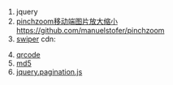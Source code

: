 1. jquery  <script src="https://cdn.bootcss.com/jquery/3.3.1/jquery.min.js"></script>
2. [pinchzoom移动端图片放大缩小](http://manuelstofer.github.io/pinchzoom/)
            https://github.com/manuelstofer/pinchzoom
3. [swiper](https://www.swiper.com.cn/)
            cdn:
<link rel="stylesheet" href="https://cdnjs.cloudflare.com/ajax/libs/Swiper/4.x.x/css/swiper.min.css">
<script src="https://cdnjs.cloudflare.com/ajax/libs/Swiper/4.x.x/js/swiper.min.js"></script>

4. [qrcode](https://github.com/jeromeetienne/jquery-qrcode)
5. [md5](https://github.com/blueimp/JavaScript-MD5/blob/master/js/md5.js)
6. [jquery.pagination.js](https://www.cnblogs.com/Front-EndWebdevelopment/archive/2018/06/14/9183191.html)

